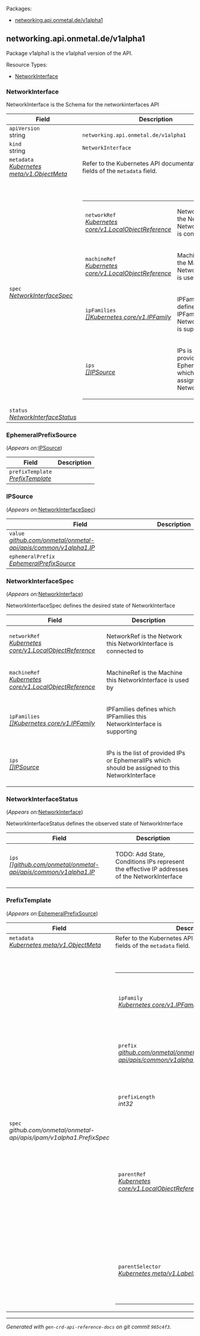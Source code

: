 <p>Packages:</p>
<ul>
<li>
<a href="#networking.api.onmetal.de%2fv1alpha1">networking.api.onmetal.de/v1alpha1</a>
</li>
</ul>
<h2 id="networking.api.onmetal.de/v1alpha1">networking.api.onmetal.de/v1alpha1</h2>
<div>
<p>Package v1alpha1 is the v1alpha1 version of the API.</p>
</div>
Resource Types:
<ul><li>
<a href="#networking.api.onmetal.de/v1alpha1.NetworkInterface">NetworkInterface</a>
</li></ul>
<h3 id="networking.api.onmetal.de/v1alpha1.NetworkInterface">NetworkInterface
</h3>
<div>
<p>NetworkInterface is the Schema for the networkinterfaces API</p>
</div>
<table>
<thead>
<tr>
<th>Field</th>
<th>Description</th>
</tr>
</thead>
<tbody>
<tr>
<td>
<code>apiVersion</code><br/>
string</td>
<td>
<code>
networking.api.onmetal.de/v1alpha1
</code>
</td>
</tr>
<tr>
<td>
<code>kind</code><br/>
string
</td>
<td><code>NetworkInterface</code></td>
</tr>
<tr>
<td>
<code>metadata</code><br/>
<em>
<a href="https://v1-21.docs.kubernetes.io/docs/reference/generated/kubernetes-api/v1.21/#objectmeta-v1-meta">
Kubernetes meta/v1.ObjectMeta
</a>
</em>
</td>
<td>
Refer to the Kubernetes API documentation for the fields of the
<code>metadata</code> field.
</td>
</tr>
<tr>
<td>
<code>spec</code><br/>
<em>
<a href="#networking.api.onmetal.de/v1alpha1.NetworkInterfaceSpec">
NetworkInterfaceSpec
</a>
</em>
</td>
<td>
<br/>
<br/>
<table>
<tr>
<td>
<code>networkRef</code><br/>
<em>
<a href="https://v1-21.docs.kubernetes.io/docs/reference/generated/kubernetes-api/v1.21/#localobjectreference-v1-core">
Kubernetes core/v1.LocalObjectReference
</a>
</em>
</td>
<td>
<p>NetworkRef is the Network this NetworkInterface is connected to</p>
</td>
</tr>
<tr>
<td>
<code>machineRef</code><br/>
<em>
<a href="https://v1-21.docs.kubernetes.io/docs/reference/generated/kubernetes-api/v1.21/#localobjectreference-v1-core">
Kubernetes core/v1.LocalObjectReference
</a>
</em>
</td>
<td>
<p>MachineRef is the Machine this NetworkInterface is used by</p>
</td>
</tr>
<tr>
<td>
<code>ipFamilies</code><br/>
<em>
<a href="https://v1-21.docs.kubernetes.io/docs/reference/generated/kubernetes-api/v1.21/#ipfamily-v1-core">
[]Kubernetes core/v1.IPFamily
</a>
</em>
</td>
<td>
<p>IPFamilies defines which IPFamilies this NetworkInterface is supporting</p>
</td>
</tr>
<tr>
<td>
<code>ips</code><br/>
<em>
<a href="#networking.api.onmetal.de/v1alpha1.IPSource">
[]IPSource
</a>
</em>
</td>
<td>
<p>IPs is the list of provided IPs or EphemeralIPs which should be assigned to
this NetworkInterface</p>
</td>
</tr>
</table>
</td>
</tr>
<tr>
<td>
<code>status</code><br/>
<em>
<a href="#networking.api.onmetal.de/v1alpha1.NetworkInterfaceStatus">
NetworkInterfaceStatus
</a>
</em>
</td>
<td>
</td>
</tr>
</tbody>
</table>
<h3 id="networking.api.onmetal.de/v1alpha1.EphemeralPrefixSource">EphemeralPrefixSource
</h3>
<p>
(<em>Appears on:</em><a href="#networking.api.onmetal.de/v1alpha1.IPSource">IPSource</a>)
</p>
<div>
</div>
<table>
<thead>
<tr>
<th>Field</th>
<th>Description</th>
</tr>
</thead>
<tbody>
<tr>
<td>
<code>prefixTemplate</code><br/>
<em>
<a href="#networking.api.onmetal.de/v1alpha1.PrefixTemplate">
PrefixTemplate
</a>
</em>
</td>
<td>
</td>
</tr>
</tbody>
</table>
<h3 id="networking.api.onmetal.de/v1alpha1.IPSource">IPSource
</h3>
<p>
(<em>Appears on:</em><a href="#networking.api.onmetal.de/v1alpha1.NetworkInterfaceSpec">NetworkInterfaceSpec</a>)
</p>
<div>
</div>
<table>
<thead>
<tr>
<th>Field</th>
<th>Description</th>
</tr>
</thead>
<tbody>
<tr>
<td>
<code>value</code><br/>
<em>
<a href="/api-reference/common/#common.onmetal.de/v1alpha1.IP">
github.com/onmetal/onmetal-api/apis/common/v1alpha1.IP
</a>
</em>
</td>
<td>
</td>
</tr>
<tr>
<td>
<code>ephemeralPrefix</code><br/>
<em>
<a href="#networking.api.onmetal.de/v1alpha1.EphemeralPrefixSource">
EphemeralPrefixSource
</a>
</em>
</td>
<td>
</td>
</tr>
</tbody>
</table>
<h3 id="networking.api.onmetal.de/v1alpha1.NetworkInterfaceSpec">NetworkInterfaceSpec
</h3>
<p>
(<em>Appears on:</em><a href="#networking.api.onmetal.de/v1alpha1.NetworkInterface">NetworkInterface</a>)
</p>
<div>
<p>NetworkInterfaceSpec defines the desired state of NetworkInterface</p>
</div>
<table>
<thead>
<tr>
<th>Field</th>
<th>Description</th>
</tr>
</thead>
<tbody>
<tr>
<td>
<code>networkRef</code><br/>
<em>
<a href="https://v1-21.docs.kubernetes.io/docs/reference/generated/kubernetes-api/v1.21/#localobjectreference-v1-core">
Kubernetes core/v1.LocalObjectReference
</a>
</em>
</td>
<td>
<p>NetworkRef is the Network this NetworkInterface is connected to</p>
</td>
</tr>
<tr>
<td>
<code>machineRef</code><br/>
<em>
<a href="https://v1-21.docs.kubernetes.io/docs/reference/generated/kubernetes-api/v1.21/#localobjectreference-v1-core">
Kubernetes core/v1.LocalObjectReference
</a>
</em>
</td>
<td>
<p>MachineRef is the Machine this NetworkInterface is used by</p>
</td>
</tr>
<tr>
<td>
<code>ipFamilies</code><br/>
<em>
<a href="https://v1-21.docs.kubernetes.io/docs/reference/generated/kubernetes-api/v1.21/#ipfamily-v1-core">
[]Kubernetes core/v1.IPFamily
</a>
</em>
</td>
<td>
<p>IPFamilies defines which IPFamilies this NetworkInterface is supporting</p>
</td>
</tr>
<tr>
<td>
<code>ips</code><br/>
<em>
<a href="#networking.api.onmetal.de/v1alpha1.IPSource">
[]IPSource
</a>
</em>
</td>
<td>
<p>IPs is the list of provided IPs or EphemeralIPs which should be assigned to
this NetworkInterface</p>
</td>
</tr>
</tbody>
</table>
<h3 id="networking.api.onmetal.de/v1alpha1.NetworkInterfaceStatus">NetworkInterfaceStatus
</h3>
<p>
(<em>Appears on:</em><a href="#networking.api.onmetal.de/v1alpha1.NetworkInterface">NetworkInterface</a>)
</p>
<div>
<p>NetworkInterfaceStatus defines the observed state of NetworkInterface</p>
</div>
<table>
<thead>
<tr>
<th>Field</th>
<th>Description</th>
</tr>
</thead>
<tbody>
<tr>
<td>
<code>ips</code><br/>
<em>
<a href="/api-reference/common/#common.onmetal.de/v1alpha1.IP">
[]github.com/onmetal/onmetal-api/apis/common/v1alpha1.IP
</a>
</em>
</td>
<td>
<p>TODO: Add State, Conditions
IPs represent the effective IP addresses of the NetworkInterface</p>
</td>
</tr>
</tbody>
</table>
<h3 id="networking.api.onmetal.de/v1alpha1.PrefixTemplate">PrefixTemplate
</h3>
<p>
(<em>Appears on:</em><a href="#networking.api.onmetal.de/v1alpha1.EphemeralPrefixSource">EphemeralPrefixSource</a>)
</p>
<div>
</div>
<table>
<thead>
<tr>
<th>Field</th>
<th>Description</th>
</tr>
</thead>
<tbody>
<tr>
<td>
<code>metadata</code><br/>
<em>
<a href="https://v1-21.docs.kubernetes.io/docs/reference/generated/kubernetes-api/v1.21/#objectmeta-v1-meta">
Kubernetes meta/v1.ObjectMeta
</a>
</em>
</td>
<td>
Refer to the Kubernetes API documentation for the fields of the
<code>metadata</code> field.
</td>
</tr>
<tr>
<td>
<code>spec</code><br/>
<em>
github.com/onmetal/onmetal-api/apis/ipam/v1alpha1.PrefixSpec
</em>
</td>
<td>
<br/>
<br/>
<table>
<tr>
<td>
<code>ipFamily</code><br/>
<em>
<a href="https://v1-21.docs.kubernetes.io/docs/reference/generated/kubernetes-api/v1.21/#ipfamily-v1-core">
Kubernetes core/v1.IPFamily
</a>
</em>
</td>
<td>
<p>IPFamily is the IPFamily of the prefix.
If unset but Prefix is set, this can be inferred.</p>
</td>
</tr>
<tr>
<td>
<code>prefix</code><br/>
<em>
<a href="/api-reference/common/#common.onmetal.de/v1alpha1.IP">
github.com/onmetal/onmetal-api/apis/common/v1alpha1.IPPrefix
</a>
</em>
</td>
<td>
<p>Prefix is the prefix to allocate for this Prefix.</p>
</td>
</tr>
<tr>
<td>
<code>prefixLength</code><br/>
<em>
int32
</em>
</td>
<td>
<p>PrefixLength is the length of prefix to allocate for this Prefix.</p>
</td>
</tr>
<tr>
<td>
<code>parentRef</code><br/>
<em>
<a href="https://v1-21.docs.kubernetes.io/docs/reference/generated/kubernetes-api/v1.21/#localobjectreference-v1-core">
Kubernetes core/v1.LocalObjectReference
</a>
</em>
</td>
<td>
<p>ParentRef references the parent to allocate the Prefix from.
If ParentRef and ParentSelector is empty, the Prefix is considered a root prefix and thus
allocated by itself.</p>
</td>
</tr>
<tr>
<td>
<code>parentSelector</code><br/>
<em>
<a href="https://v1-21.docs.kubernetes.io/docs/reference/generated/kubernetes-api/v1.21/#labelselector-v1-meta">
Kubernetes meta/v1.LabelSelector
</a>
</em>
</td>
<td>
<p>ParentSelector is the LabelSelector to use for determining the parent for this Prefix.</p>
</td>
</tr>
</table>
</td>
</tr>
</tbody>
</table>
<hr/>
<p><em>
Generated with <code>gen-crd-api-reference-docs</code>
on git commit <code>965c4f3</code>.
</em></p>
